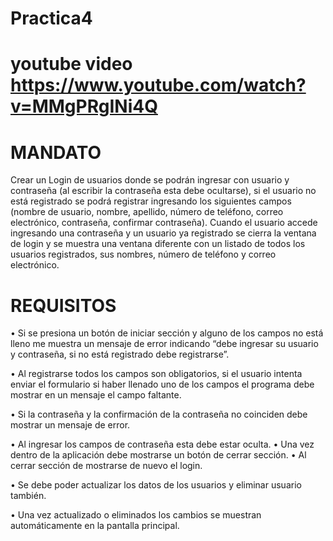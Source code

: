 # Practica4 
# youtube video https://www.youtube.com/watch?v=MMgPRgINi4Q
# MANDATO
Crear un Login de usuarios donde se podrán ingresar con usuario y contraseña (al
escribir la contraseña esta debe ocultarse), si el usuario no está registrado se podrá
registrar ingresando los siguientes campos (nombre de usuario, nombre, apellido,
número de teléfono, correo electrónico, contraseña, confirmar contraseña). Cuando
el usuario accede ingresando una contraseña y un usuario ya registrado se cierra la
ventana de login y se muestra una ventana diferente con un listado de todos los
usuarios registrados, sus nombres, número de teléfono y correo electrónico.

# REQUISITOS
• Si se presiona un botón de iniciar sección y alguno de los campos no está
lleno me muestra un mensaje de error indicando “debe ingresar su usuario
y contraseña, si no está registrado debe registrarse”.

• Al registrarse todos los campos son obligatorios, si el usuario intenta enviar
el formulario si haber llenado uno de los campos el programa debe mostrar
en un mensaje el campo faltante.

• Si la contraseña y la confirmación de la contraseña no coinciden debe
mostrar un mensaje de error.

• Al ingresar los campos de contraseña esta debe estar oculta.
• Una vez dentro de la aplicación debe mostrarse un botón de cerrar sección.
• Al cerrar sección de mostrarse de nuevo el login.

• Se debe poder actualizar los datos de los usuarios y eliminar usuario
también.

• Una vez actualizado o eliminados los cambios se muestran
automáticamente en la pantalla principal.
